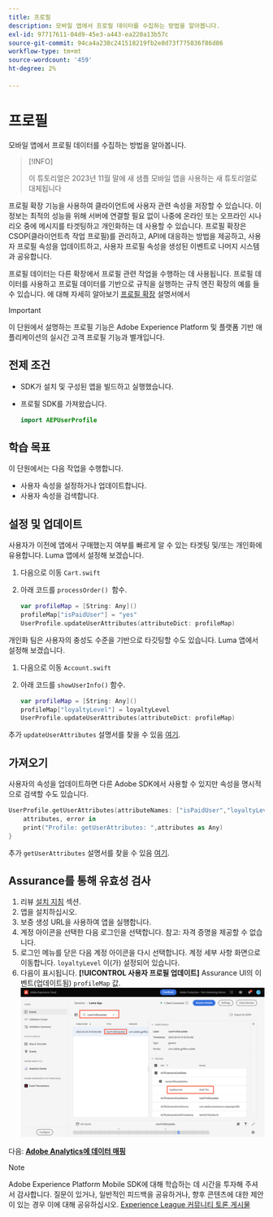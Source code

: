 ```yaml
---
title: 프로필
description: 모바일 앱에서 프로필 데이터를 수집하는 방법을 알아봅니다.
exl-id: 97717611-04d9-45e3-a443-ea220a13b57c
source-git-commit: 94ca4a238c241518219fb2e8d73f775836f86d86
workflow-type: tm+mt
source-wordcount: '459'
ht-degree: 2%

---
```


# 프로필

모바일 앱에서 프로필 데이터를 수집하는 방법을 알아봅니다.

>[!INFO]
>
> 이 튜토리얼은 2023년 11월 말에 새 샘플 모바일 앱을 사용하는 새 튜토리얼로 대체됩니다

프로필 확장 기능을 사용하여 클라이언트에 사용자 관련 속성을 저장할 수 있습니다. 이 정보는 최적의 성능을 위해 서버에 연결할 필요 없이 나중에 온라인 또는 오프라인 시나리오 중에 메시지를 타겟팅하고 개인화하는 데 사용할 수 있습니다. 프로필 확장은 CSOP(클라이언트측 작업 프로필)를 관리하고, API에 대응하는 방법을 제공하고, 사용자 프로필 속성을 업데이트하고, 사용자 프로필 속성을 생성된 이벤트로 나머지 시스템과 공유합니다.

프로필 데이터는 다른 확장에서 프로필 관련 작업을 수행하는 데 사용됩니다. 프로필 데이터를 사용하고 프로필 데이터를 기반으로 규칙을 실행하는 규칙 엔진 확장의 예를 들 수 있습니다. 에 대해 자세히 알아보기 [프로필 확장](https://developer.adobe.com/client-sdks/documentation/profile/) 설명서에서

>[!IMPORTANT]
>
>이 단원에서 설명하는 프로필 기능은 Adobe Experience Platform 및 플랫폼 기반 애플리케이션의 실시간 고객 프로필 기능과 별개입니다.


## 전제 조건

* SDK가 설치 및 구성된 앱을 빌드하고 실행했습니다.
* 프로필 SDK를 가져왔습니다.

  ```swift
  import AEPUserProfile
  ```

## 학습 목표

이 단원에서는 다음 작업을 수행합니다.

* 사용자 속성을 설정하거나 업데이트합니다.
* 사용자 속성을 검색합니다.


## 설정 및 업데이트

사용자가 이전에 앱에서 구매했는지 여부를 빠르게 알 수 있는 타겟팅 및/또는 개인화에 유용합니다. Luma 앱에서 설정해 보겠습니다.

1. 다음으로 이동 `Cart.swift`

1. 아래 코드를 `processOrder() `함수.

   ```swift
   var profileMap = [String: Any]()
   profileMap["isPaidUser"] = "yes"
   UserProfile.updateUserAttributes(attributeDict: profileMap)
   ```

개인화 팀은 사용자의 충성도 수준을 기반으로 타깃팅할 수도 있습니다. Luma 앱에서 설정해 보겠습니다.

1. 다음으로 이동 `Account.swift`

1. 아래 코드를 `showUserInfo()` 함수.

   ```swift
   var profileMap = [String: Any]()
   profileMap["loyaltyLevel"] = loyaltyLevel
   UserProfile.updateUserAttributes(attributeDict: profileMap)
   ```

추가 `updateUserAttributes` 설명서를 찾을 수 있음 [여기](https://developer.adobe.com/client-sdks/documentation/profile/api-reference/#updateuserattribute).

## 가져오기

사용자의 속성을 업데이트하면 다른 Adobe SDK에서 사용할 수 있지만 속성을 명시적으로 검색할 수도 있습니다.

```swift
UserProfile.getUserAttributes(attributeNames: ["isPaidUser","loyaltyLevel"]){
    attributes, error in
    print("Profile: getUserAttributes: ",attributes as Any)
}
```

추가 `getUserAttributes` 설명서를 찾을 수 있음 [여기](https://developer.adobe.com/client-sdks/documentation/profile/api-reference/#getuserattributes).

## Assurance를 통해 유효성 검사

1. 리뷰 [설치 지침](assurance.md) 섹션.
1. 앱을 설치하십시오.
1. 보증 생성 URL을 사용하여 앱을 실행합니다.
1. 계정 아이콘을 선택한 다음 로그인을 선택합니다. 참고: 자격 증명을 제공할 수 없습니다.
1. 로그인 메뉴를 닫은 다음 계정 아이콘을 다시 선택합니다. 계정 세부 사항 화면으로 이동합니다. `loyaltyLevel` 이(가) 설정되어 있습니다.
1. 다음이 표시됩니다. **[!UICONTROL 사용자 프로필 업데이트]** Assurance UI의 이벤트(업데이트됨) `profileMap` 값.
   ![프로필 유효성 검사](assets/mobile-profile-validate.png)

다음: **[Adobe Analytics에 데이터 매핑](analytics.md)**

>[!NOTE]
>
>Adobe Experience Platform Mobile SDK에 대해 학습하는 데 시간을 투자해 주셔서 감사합니다. 질문이 있거나, 일반적인 피드백을 공유하거나, 향후 콘텐츠에 대한 제안이 있는 경우 이에 대해 공유하십시오. [Experience League 커뮤니티 토론 게시물](https://experienceleaguecommunities.adobe.com/t5/adobe-experience-platform-launch/tutorial-discussion-implement-adobe-experience-cloud-in-mobile/td-p/443796)